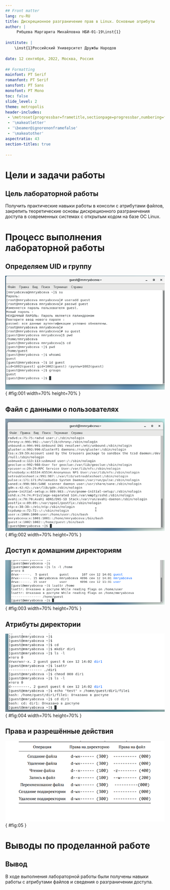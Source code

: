 ```yaml
---
## Front matter
lang: ru-RU
title: Дискреционное разграничение прав в Linux. Основные атрибуты
author: |
	 Рябцева Маргарита Михайловна НБИ-01-19\inst{1}

institute: |
	\inst{1}Российский Университет Дружбы Народов

date: 12 сентября, 2022, Москва, Россия

## Formatting
mainfont: PT Serif
romanfont: PT Serif
sansfont: PT Sans
monofont: PT Mono
toc: false
slide_level: 2
theme: metropolis
header-includes: 
 - \metroset{progressbar=frametitle,sectionpage=progressbar,numbering=fraction}
 - '\makeatletter'
 - '\beamer@ignorenonframefalse'
 - '\makeatother'
aspectratio: 43
section-titles: true

---
```


# Цели и задачи работы

## Цель лабораторной работы

Получить практические навыки работы в консоли с атрибутами файлов, закрепить теоретические основы дискреционного разграничения доступа в современных системах с открытым кодом на базе ОС Linux.

# Процесс выполнения лабораторной работы

## Определяем UID и группу

![Информация о пользователе guest](image/01.png){ #fig:001 width=70% height=70% }

## Файл с данными о пользователях

![Сожержимое файла /etc/passwd](image/02.png){ #fig:002 width=70% height=70% }

## Доступ к домашним директориям

![Расширенные атрибуты](image/03.png){ #fig:003 width=70% height=70% }

## Атрибуты директории

![Снятие атрибутов с директории](image/04.png){ #fig:004 width=70% height=70% }

## Права и разрешённые действия

![Минимальные права для совершения операций](0.png){ #fig:05 }

# Выводы по проделанной работе

## Вывод

В ходе выполнения лабораторной работы были получены навыки работы с атрибутами файлов и сведения о разграничении доступа.